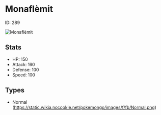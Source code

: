 # Monaflèmit


ID: 289

![](https://raw.githubusercontent.com/PokeAPI/sprites/master/sprites/pokemon/other/official-artwork/289.png "Monaflèmit")

## Stats


 - HP: 150
 - Attack: 160
 - Defense: 100
 - Speed: 100

## Types


 - Normal (https://static.wikia.nocookie.net/pokemongo/images/f/fb/Normal.png)
